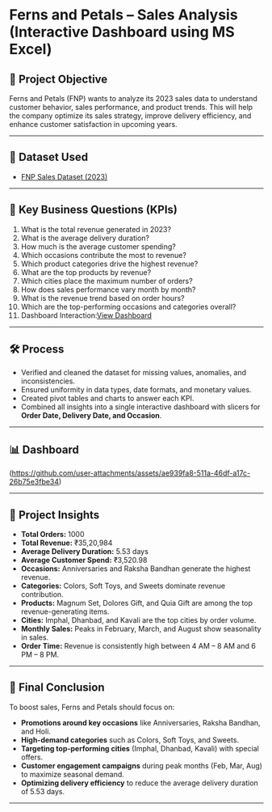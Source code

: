# Ferns and Petals – Sales Analysis (Interactive Dashboard using MS Excel)

## 📌 Project Objective  
Ferns and Petals (FNP) wants to analyze its 2023 sales data to understand customer behavior, sales performance, and product trends. This will help the company optimize its sales strategy, improve delivery efficiency, and enhance customer satisfaction in upcoming years.  

---

## 📂 Dataset Used  
- <a href="https://github.com/Shaik-Hafeez110/fnp_sales_analysis_dashboard_using_excel/tree/main/fnp_datasets">FNP Sales Dataset (2023)</a>

---

## 🎯 Key Business Questions (KPIs)  
1. What is the total revenue generated in 2023?  
2. What is the average delivery duration?  
3. How much is the average customer spending?  
4. Which occasions contribute the most to revenue?  
5. Which product categories drive the highest revenue?  
6. What are the top products by revenue?  
7. Which cities place the maximum number of orders?  
8. How does sales performance vary month by month?  
9. What is the revenue trend based on order hours?  
10. Which are the top-performing occasions and categories overall?
11. Dashboard Interaction:<a href="https://github.com/Shaik-Hafeez110/fnp_sales_analysis_dashboard_using_excel/blob/main/fnp_dashboard.png">View Dashboard</a>

---

## 🛠️ Process  
- Verified and cleaned the dataset for missing values, anomalies, and inconsistencies.  
- Ensured uniformity in data types, date formats, and monetary values.  
- Created pivot tables and charts to answer each KPI.  
- Combined all insights into a single interactive dashboard with slicers for **Order Date, Delivery Date, and Occasion**.  

---

## 📊 Dashboard
(https://github.com/user-attachments/assets/ae939fa8-511a-46df-a17c-26b75e3fbe34)

---

## 🔑 Project Insights  
- **Total Orders:** 1000  
- **Total Revenue:** ₹35,20,984  
- **Average Delivery Duration:** 5.53 days  
- **Average Customer Spend:** ₹3,520.98  
- **Occasions:** Anniversaries and Raksha Bandhan generate the highest revenue.  
- **Categories:** Colors, Soft Toys, and Sweets dominate revenue contribution.  
- **Products:** Magnum Set, Dolores Gift, and Quia Gift are among the top revenue-generating items.  
- **Cities:** Imphal, Dhanbad, and Kavali are the top cities by order volume.  
- **Monthly Sales:** Peaks in February, March, and August show seasonality in sales.  
- **Order Time:** Revenue is consistently high between 4 AM – 8 AM and 6 PM – 8 PM.  

---

## 📌 Final Conclusion  
To boost sales, Ferns and Petals should focus on:  
- **Promotions around key occasions** like Anniversaries, Raksha Bandhan, and Holi.  
- **High-demand categories** such as Colors, Soft Toys, and Sweets.  
- **Targeting top-performing cities** (Imphal, Dhanbad, Kavali) with special offers.  
- **Customer engagement campaigns** during peak months (Feb, Mar, Aug) to maximize seasonal demand.  
- **Optimizing delivery efficiency** to reduce the average delivery duration of 5.53 days.  

---
